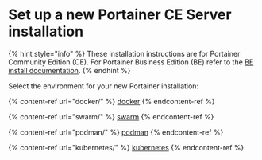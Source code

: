 # Set up a new Portainer CE Server installation

{% hint style="info" %}
These installation instructions are for Portainer Community Edition (CE). For Portainer Business Edition (BE) refer to the [BE install documentation](../../install/server/).
{% endhint %}

Select the environment for your new Portainer installation:

{% content-ref url="docker/" %}
[docker](docker/)
{% endcontent-ref %}

{% content-ref url="swarm/" %}
[swarm](swarm/)
{% endcontent-ref %}

{% content-ref url="podman/" %}
[podman](podman/)
{% endcontent-ref %}

{% content-ref url="kubernetes/" %}
[kubernetes](kubernetes/)
{% endcontent-ref %}
